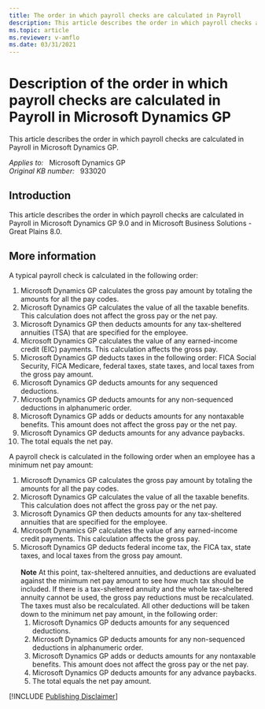 ```yaml
---
title: The order in which payroll checks are calculated in Payroll
description: This article describes the order in which payroll checks are calculated in Payroll in Microsoft Dynamics GP.
ms.topic: article
ms.reviewer: v-amflo
ms.date: 03/31/2021
---
```

# Description of the order in which payroll checks are calculated in Payroll in Microsoft Dynamics GP

This article describes the order in which payroll checks are calculated in Payroll in Microsoft Dynamics GP.

_Applies to:_ &nbsp; Microsoft Dynamics GP  
_Original KB number:_ &nbsp; 933020

## Introduction

This article describes the order in which payroll checks are calculated in Payroll in Microsoft Dynamics GP 9.0 and in Microsoft Business Solutions - Great Plains 8.0.

## More information

A typical payroll check is calculated in the following order:

1. Microsoft Dynamics GP calculates the gross pay amount by totaling the amounts for all the pay codes.
2. Microsoft Dynamics GP calculates the value of all the taxable benefits. This calculation does not affect the gross pay or the net pay.
3. Microsoft Dynamics GP then deducts amounts for any tax-sheltered annuities (TSA) that are specified for the employee.
4. Microsoft Dynamics GP calculates the value of any earned-income credit (EIC) payments. This calculation affects the gross pay.
5. Microsoft Dynamics GP deducts taxes in the following order: FICA Social Security, FICA Medicare, federal taxes, state taxes, and local taxes from the gross pay amount.
6. Microsoft Dynamics GP deducts amounts for any sequenced deductions.
7. Microsoft Dynamics GP deducts amounts for any non-sequenced deductions in alphanumeric order.
8. Microsoft Dynamics GP adds or deducts amounts for any nontaxable benefits. This amount does not affect the gross pay or the net pay.
9. Microsoft Dynamics GP deducts amounts for any advance paybacks.
10. The total equals the net pay.

A payroll check is calculated in the following order when an employee has a minimum net pay amount:

1. Microsoft Dynamics GP calculates the gross pay amount by totaling the amounts for all the pay codes.
2. Microsoft Dynamics GP calculates the value of all the taxable benefits. This calculation does not affect the gross pay or the net pay.
3. Microsoft Dynamics GP then deducts amounts for any tax-sheltered annuities that are specified for the employee.
4. Microsoft Dynamics GP calculates the value of any earned-income credit payments. This calculation affects the gross pay.
5. Microsoft Dynamics GP deducts federal income tax, the FICA tax, state taxes, and local taxes from the gross pay amount.</br></br> **Note** At this point, tax-sheltered annuities, and deductions are evaluated against the minimum net pay amount to see how much tax should be included. If there is a tax-sheltered annuity and the whole tax-sheltered annuity cannot be used, the gross pay reductions must be recalculated. The taxes must also be recalculated. All other deductions will be taken down to the minimum net pay amount, in the following order:
    1. Microsoft Dynamics GP deducts amounts for any sequenced deductions.
    1. Microsoft Dynamics GP deducts amounts for any non-sequenced deductions in alphanumeric order.
    1. Microsoft Dynamics GP adds or deducts amounts for any nontaxable benefits. This amount does not affect the gross pay or the net pay.
    1. Microsoft Dynamics GP deducts amounts for any advance paybacks.
    1. The total equals the net pay amount.

[!INCLUDE [Publishing Disclaimer](../../includes/publishing-disclaimer.md)]
